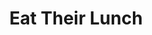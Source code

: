 ---
title: "Eat Their Lunch"
description: 'A fantastic resource untuk marketing dan sales. Penuh dengan ide dan eksekusi yang bisa diikuti. Saya suka dengan premise di dalamnya kalau sales, its not number game, its building connection game.'
cover: "images/reading/eat-their-lunch.jpeg"
publishDate: 2019-01-01
authors: "Anthony Iannarino"
categories: ["business & leadership"]
---
